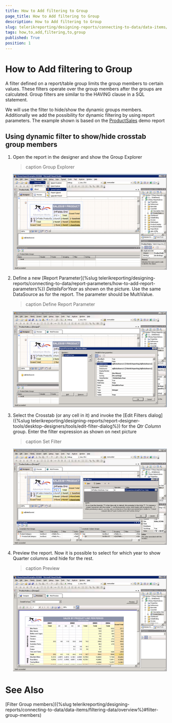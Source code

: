 ```yaml
---
title: How to Add filtering to Group
page_title: How to Add filtering to Group 
description: How to Add filtering to Group
slug: telerikreporting/designing-reports/connecting-to-data/data-items/grouping-data/how-to-add-filtering-to-group
tags: how,to,add,filtering,to,group
published: True
position: 1
---
```


# How to Add filtering to Group

A filter defined on a report/table group limits the group members to certain values. These filters operate over the group members after the groups are calculated. Group filters are similar to the HAVING clause in a SQL statement.         

We will use the filter to hide/show the dynamic groups members. Additionally we add the possibility for dynamic filtering by using report parameters. The example shown is based on the [ProductSales](https://demos.telerik.com/reporting/product-sales) demo report

## Using dynamic filter to show/hide crosstab group members

1. Open the report in the designer and show the Group Explorer 

	>caption Group Explorer

	![Group Еxplorer](images/DataItems/diGroupExplorer.PNG)

1. Define a new [Report Parameter](%slug telerikreporting/designing-reports/connecting-to-data/report-parameters/how-to-add-report-parameters%}) _DetailsForYear_ as shown on the picture. Use the same DataSource as for the report. The parameter should be MultiValue.

	>caption Define Report Parameter  

	![Define Report Parameter](images/DataItems/diReportParameter.PNG)

1. Select the Crosstab (or any cell in it) and invoke the [Edit Filters dialog]({%slug telerikreporting/designing-reports/report-designer-tools/desktop-designers/tools/edit-filter-dialog%}) for the _Qtr Column_ group. Enter the filter expression as shown on next picture 

	>caption Set Filter

	![Set Filter](images/DataItems/diSetFilter.PNG)

1. Preview the report. Now it is possible to select for which year to show Quarter columns and hide for the rest. 

	>caption Preview

	![Preview](images/DataItems/diPreview.PNG)

# See Also

[Filter Group members]({%slug telerikreporting/designing-reports/connecting-to-data/data-items/filtering-data/overview%}#filter-group-members)
